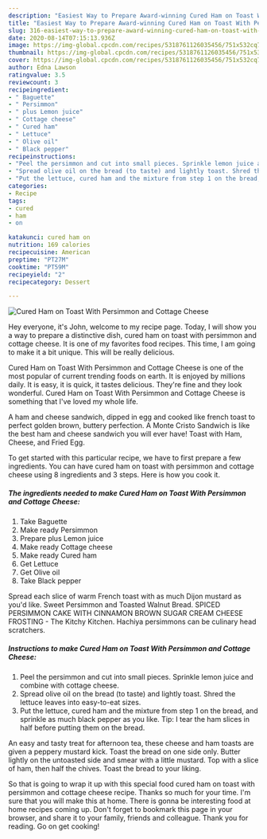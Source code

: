 ```yaml
---
description: "Easiest Way to Prepare Award-winning Cured Ham on Toast With Persimmon and Cottage Cheese"
title: "Easiest Way to Prepare Award-winning Cured Ham on Toast With Persimmon and Cottage Cheese"
slug: 316-easiest-way-to-prepare-award-winning-cured-ham-on-toast-with-persimmon-and-cottage-cheese
date: 2020-08-14T07:15:13.936Z
image: https://img-global.cpcdn.com/recipes/5318761126035456/751x532cq70/cured-ham-on-toast-with-persimmon-and-cottage-cheese-recipe-main-photo.jpg
thumbnail: https://img-global.cpcdn.com/recipes/5318761126035456/751x532cq70/cured-ham-on-toast-with-persimmon-and-cottage-cheese-recipe-main-photo.jpg
cover: https://img-global.cpcdn.com/recipes/5318761126035456/751x532cq70/cured-ham-on-toast-with-persimmon-and-cottage-cheese-recipe-main-photo.jpg
author: Edna Lawson
ratingvalue: 3.5
reviewcount: 3
recipeingredient:
- " Baguette"
- " Persimmon"
- " plus Lemon juice"
- " Cottage cheese"
- " Cured ham"
- " Lettuce"
- " Olive oil"
- " Black pepper"
recipeinstructions:
- "Peel the persimmon and cut into small pieces. Sprinkle lemon juice and combine with cottage cheese."
- "Spread olive oil on the bread (to taste) and lightly toast. Shred the lettuce leaves into easy-to-eat sizes."
- "Put the lettuce, cured ham and the mixture from step 1 on the bread, and sprinkle as much black pepper as you like. Tip: I tear the ham slices in half before putting them on the bread."
categories:
- Recipe
tags:
- cured
- ham
- on

katakunci: cured ham on 
nutrition: 169 calories
recipecuisine: American
preptime: "PT27M"
cooktime: "PT59M"
recipeyield: "2"
recipecategory: Dessert

---
```



![Cured Ham on Toast With Persimmon and Cottage Cheese](https://img-global.cpcdn.com/recipes/5318761126035456/751x532cq70/cured-ham-on-toast-with-persimmon-and-cottage-cheese-recipe-main-photo.jpg)

Hey everyone, it's John, welcome to my recipe page. Today, I will show you a way to prepare a distinctive dish, cured ham on toast with persimmon and cottage cheese. It is one of my favorites food recipes. This time, I am going to make it a bit unique. This will be really delicious.

Cured Ham on Toast With Persimmon and Cottage Cheese is one of the most popular of current trending foods on earth. It is enjoyed by millions daily. It is easy, it is quick, it tastes delicious. They're fine and they look wonderful. Cured Ham on Toast With Persimmon and Cottage Cheese is something that I've loved my whole life.

A ham and cheese sandwich, dipped in egg and cooked like french toast to perfect golden brown, buttery perfection. A Monte Cristo Sandwich is like the best ham and cheese sandwich you will ever have! Toast with Ham, Cheese, and Fried Egg.


To get started with this particular recipe, we have to first prepare a few ingredients. You can have cured ham on toast with persimmon and cottage cheese using 8 ingredients and 3 steps. Here is how you cook it.

<!--inarticleads1-->

##### The ingredients needed to make Cured Ham on Toast With Persimmon and Cottage Cheese:

1. Take  Baguette
1. Make ready  Persimmon
1. Prepare  plus Lemon juice
1. Make ready  Cottage cheese
1. Make ready  Cured ham
1. Get  Lettuce
1. Get  Olive oil
1. Take  Black pepper


Spread each slice of warm French toast with as much Dijon mustard as you&#39;d like. Sweet Persimmon and Toasted Walnut Bread. SPICED PERSIMMON CAKE WITH CINNAMON BROWN SUGAR CREAM CHEESE FROSTING - The Kitchy Kitchen. Hachiya persimmons can be culinary head scratchers. 

<!--inarticleads2-->

##### Instructions to make Cured Ham on Toast With Persimmon and Cottage Cheese:

1. Peel the persimmon and cut into small pieces. Sprinkle lemon juice and combine with cottage cheese.
1. Spread olive oil on the bread (to taste) and lightly toast. Shred the lettuce leaves into easy-to-eat sizes.
1. Put the lettuce, cured ham and the mixture from step 1 on the bread, and sprinkle as much black pepper as you like. Tip: I tear the ham slices in half before putting them on the bread.


An easy and tasty treat for afternoon tea, these cheese and ham toasts are given a peppery mustard kick. Toast the bread on one side only. Butter lightly on the untoasted side and smear with a little mustard. Top with a slice of ham, then half the chives. Toast the bread to your liking. 

So that is going to wrap it up with this special food cured ham on toast with persimmon and cottage cheese recipe. Thanks so much for your time. I'm sure that you will make this at home. There is gonna be interesting food at home recipes coming up. Don't forget to bookmark this page in your browser, and share it to your family, friends and colleague. Thank you for reading. Go on get cooking!
